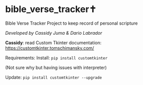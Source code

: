 # bible_verse_tracker✝️
Bible Verse Tracker Project to keep record of personal scripture

*Developed by Cassidy Juma & Dario Labrador*

**Cassidy**: read Custom Tkinter documentation: https://customtkinter.tomschimansky.com/


Requirements:
Install:
`pip install customtkinter`

(Not sure why but having issues with interpreter)


Update:
`pip install customtkinter --upgrade`